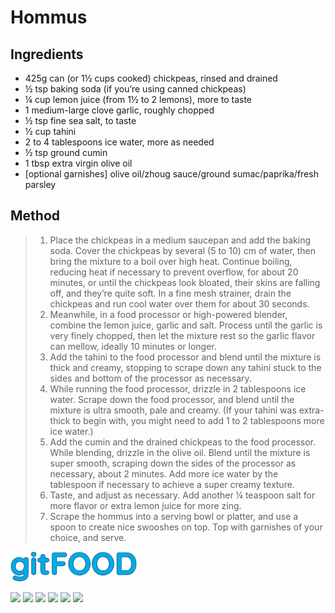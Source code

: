 # Hommus

## Ingredients

- 425g can (or 1½ cups cooked) chickpeas, rinsed and drained
- ½ tsp baking soda (if you’re using canned chickpeas)
- ¼ cup lemon juice (from 1½ to 2 lemons), more to taste
- 1 medium-large clove garlic, roughly chopped
- ½ tsp fine sea salt, to taste
- ½ cup tahini
- 2 to 4 tablespoons ice water, more as needed
- ½ tsp ground cumin
- 1 tbsp extra virgin olive oil
- [optional garnishes] olive oil/zhoug sauce/ground sumac/paprika/fresh parsley


## Method

> 1. Place the chickpeas in a medium saucepan and add the baking soda. Cover the chickpeas by several (5 to 10) cm of water, then bring the mixture to a boil over high heat. Continue boiling, reducing heat if necessary to prevent overflow, for about 20 minutes, or until the chickpeas look bloated, their skins are falling off, and they’re quite soft. In a fine mesh strainer, drain the chickpeas and run cool water over them for about 30 seconds.
> 1. Meanwhile, in a food processor or high-powered blender, combine the lemon juice, garlic and salt. Process until the garlic is very finely chopped, then let the mixture rest so the garlic flavor can mellow, ideally 10 minutes or longer.
> 1. Add the tahini to the food processor and blend until the mixture is thick and creamy, stopping to scrape down any tahini stuck to the sides and bottom of the processor as necessary.
> 1. While running the food processor, drizzle in 2 tablespoons ice water. Scrape down the food processor, and blend until the mixture is ultra smooth, pale and creamy. (If your tahini was extra-thick to begin with, you might need to add 1 to 2 tablespoons more ice water.)
> 1. Add the cumin and the drained chickpeas to the food processor. While blending, drizzle in the olive oil. Blend until the mixture is super smooth, scraping down the sides of the processor as necessary, about 2 minutes. Add more ice water by the tablespoon if necessary to achieve a super creamy texture.
> 1. Taste, and adjust as necessary. Add another ¼ teaspoon salt for more flavor or extra lemon juice for more zing.
> 1. Scrape the hommus into a serving bowl or platter, and use a spoon to create nice swooshes on top. Top with garnishes of your choice, and serve.

<img src="../images/logo_sm.png" width="40%" />

<img src="https://img.shields.io/badge/healthy-blue.svg" /> <img src="https://img.shields.io/badge/messy-blue.svg" /> <img src="https://img.shields.io/badge/protein-blue.svg" /> <img src="https://img.shields.io/badge/tricky-blue.svg" /> <img src="https://img.shields.io/badge/vegan-blue.svg" /> <img src="https://img.shields.io/badge/vegetarian-blue.svg" /> 